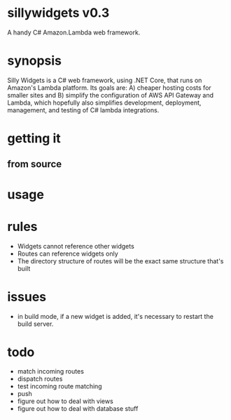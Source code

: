 # sillywidgets v0.3

A handy C# Amazon.Lambda web framework.

# synopsis

Silly Widgets is a C# web framework, using .NET Core, that runs on Amazon's Lambda platform. Its goals are: A) cheaper hosting costs for smaller sites and B) simplify the configuration of AWS API Gateway and Lambda, which hopefully also simplifies development, deployment, management, and testing of C# lambda integrations.

# getting it



## from source


# usage
 
  
# rules  

* Widgets cannot reference other widgets
* Routes can reference widgets only
* The directory structure of routes will be the exact same structure that's built

# issues

* in build mode, if a new widget is added, it's necessary to restart the build server.

# todo

* match incoming routes
* dispatch routes
* test incoming route matching
* push
* figure out how to deal with views
* figure out how to deal with database stuff